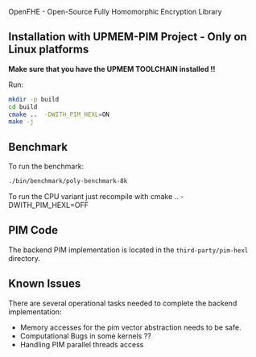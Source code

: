 OpenFHE - Open-Source Fully Homomorphic Encryption Library

## Installation with UPMEM-PIM Project - Only on Linux platforms

**Make sure that you have the UPMEM TOOLCHAIN installed !!**

Run:

```bash
mkdir -p build  
cd build  
cmake ..  -DWITH_PIM_HEXL=ON
make -j
```

## Benchmark

To run the benchmark:

```bash
./bin/benchmark/poly-benchmark-8k
```

To run the CPU variant just recompile with cmake ..  -DWITH_PIM_HEXL=OFF

## PIM Code

The backend PIM implementation is located in the `third-party/pim-hexl` directory.

## Known Issues

There are several operational tasks needed to complete the backend implementation:
- Memory accesses for the pim vector abstraction needs to be safe.
- Computational Bugs in some kernels ??
- Handling PIM parallel threads access

